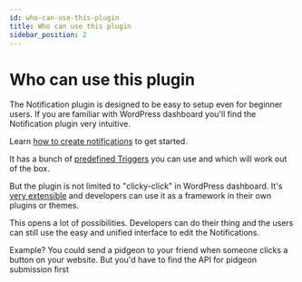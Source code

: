 ```yaml
---
id: who-can-use-this-plugin
title: Who can use this plugin
sidebar_position: 2
---
```


# Who can use this plugin

The Notification plugin is designed to be easy to setup even for beginner users. If you are familiar with WordPress dashboard you'll find the Notification plugin very intuitive.

Learn [how to create notifications](how-to-create-notifications.md) to get started.

It has a bunch of [predefined Triggers](../../developer/triggers/default-triggers) you can use and which will work out of the box.

But the plugin is not limited to "clicky-click" in WordPress dashboard. It's [very extensible](../../developer/general/extension-possibilities) and developers can use it as a framework in their own plugins or themes.

This opens a lot of possibilities. Developers can do their thing and the users can still use the easy and unified interface to edit the Notifications.

Example? You could send a pidgeon to your friend when someone clicks a button on your website. But you'd have to find the API for pidgeon submission first 

